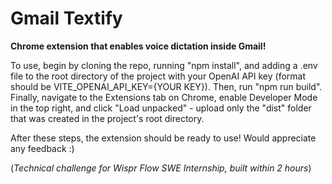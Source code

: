 # Gmail Textify

**Chrome extension that enables voice dictation inside Gmail!**

To use, begin by cloning the repo, running "npm install", and adding a .env file to the root directory of the project with your OpenAI API key (format should be VITE_OPENAI_API_KEY={YOUR KEY}). Then, run "npm run build". Finally, navigate to the Extensions tab on Chrome, enable Developer Mode in the top right, and click "Load unpacked" - upload only the "dist" folder that was created in the project's root directory.

After these steps, the extension should be ready to use! Would appreciate any feedback :)

(*Technical challenge for Wispr Flow SWE Internship, built within 2 hours*)
